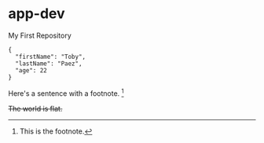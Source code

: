 # app-dev
My First Repository
```
{
  "firstName": "Toby",
  "lastName": "Paez",
  "age": 22
}
```

Here's a sentence with a footnote. [^1]

[^1]: This is the footnote.

~~The world is flat.~~
